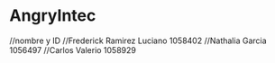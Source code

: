 # AngryIntec

//nombre y ID
//Frederick Ramirez Luciano 1058402
//Nathalia Garcia 1056497
//Carlos Valerio 1058929
